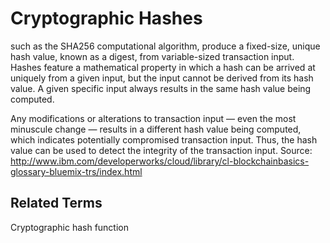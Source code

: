 # Cryptographic Hashes

such as the SHA256 computational algorithm, produce a fixed-size, unique
hash value, known as a digest, from variable-sized transaction input. Hashes
feature a mathematical property in which a hash can be arrived at uniquely
from a given input, but the input cannot be derived from its hash value. A given
specific input always results in the same hash value being computed.

Any modifications or alterations to transaction input — even the most
minuscule change — results in a different hash value being computed, which
indicates potentially compromised transaction input. Thus, the hash value can
be used to detect the integrity of the transaction input.
Source: http://www.ibm.com/developerworks/cloud/library/cl-blockchainbasics-glossary-bluemix-trs/index.html

## Related Terms

Cryptographic hash function
